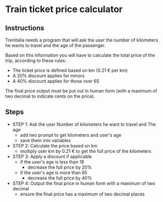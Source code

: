 # Train ticket price calculator

## Instructions
Trenitalia needs a program that will ask the user the number of kilometers he wants to travel and the age of the passenger.

Based on this information you will have to calculate the total price of the trip, according to these rules:
 - The ticket price is defined based on km (0.21 € per km)
 - A 20% discount applies for minors
 - A 40% discount applies for those over 65

The final price output must be put out in human form (with a maximum of two decimal to indicate cents on the price).

## Steps

- STEP 1: Ask the user Number of kilometers he want to travel and The age
  - add two prompt to get kilometers and user's age
  - save them into variables
- STEP 2: Calculate the price based on km
  - multiply user km by 0.21 € to get the full price of the kilometers   
- STEP 3: Apply a discount if applicable 
  - if the user's age is less than 18
    - decrease the full price by 20%
  - if the user's age is more than 65
    - decrease the full price by 40%
- STEP 4: Output the final price in human form with a maximum of two decimal
  - ensure the final price has a maximum of two decimal places

